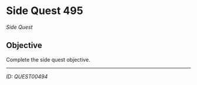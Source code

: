 # Side Quest 495

*Side Quest*

## Objective
Complete the side quest objective.

---
*ID: QUEST00494*